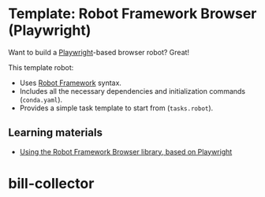# Template: Robot Framework Browser (Playwright)

Want to build a [Playwright](https://playwright.dev/)-based browser robot? Great!

This template robot:

- Uses [Robot Framework](https://robocorp.com/docs/languages-and-frameworks/robot-framework/basics) syntax.
- Includes all the necessary dependencies and initialization commands (`conda.yaml`).
- Provides a simple task template to start from (`tasks.robot`).

## Learning materials

- [Using the Robot Framework Browser library, based on Playwright](https://robocorp.com/docs/development-guide/browser/playwright)
# bill-collector
